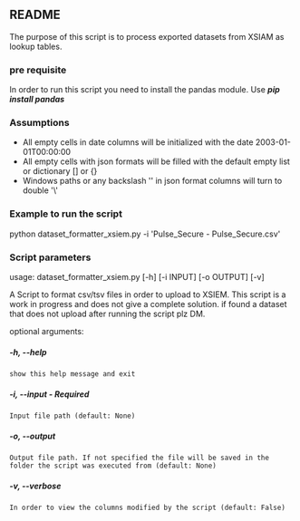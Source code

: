 ## README
The purpose of this script is to process exported datasets from XSIAM as lookup tables.

### pre requisite
In order to run this script you need to install the pandas module. 
Use ***pip install pandas***

### Assumptions
* All empty cells in date columns will be initialized with the date 2003-01-01T00:00:00
* All empty cells with json formats will be filled with the default empty list or dictionary [] or {}
* Windows paths or any backslash '\' in json format columns will turn to double '\\' 

### Example to run the script 
python dataset_formatter_xsiem.py -i 'Pulse_Secure - Pulse_Secure.csv'

### Script parameters 
usage: dataset_formatter_xsiem.py [-h] [-i INPUT] [-o OUTPUT] [-v]

A Script to format csv/tsv files in order to upload to XSIEM. This script is a work in progress and does not give a complete solution. if found a dataset that does not upload after running the script plz DM.

optional arguments:
##### -h, --help 
    show this help message and exit
##### -i, --input - Required
    Input file path (default: None)
##### -o, --output
    Output file path. If not specified the file will be saved in the folder the script was executed from (default: None)
##### -v, --verbose
    In order to view the columns modified by the script (default: False)
